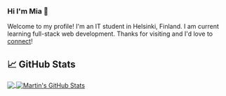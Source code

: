 ### Hi I'm Mia 👋

<!--
**himiaaaaa/himiaaaaa** is a ✨ _special_ ✨ repository because its `README.md` (this file) appears on your GitHub profile.

Here are some ideas to get you started:

- 🔭 I’m currently working on ...
- 🌱 I’m currently learning ...
- 👯 I’m looking to collaborate on ...
- 🤔 I’m looking for help with ...
- 💬 Ask me about ...
- 📫 How to reach me: ...
- 😄 Pronouns: ...
- ⚡ Fun fact: ...
-->

Welcome to my profile! I'm an IT student in Helsinki, Finland. I am current learning full-stack web development. Thanks for visiting and I'd love to [connect](www.linkedin.com/in/shuning-miao)!

## &#x1f4c8; GitHub Stats

<a href="https://github.com/himiaaaaa/himiaaaaa">
  <img align="center" src="https://github-readme-stats.vercel.app/api/top-langs/?username=himiaaaaa&hide=java,html,tex&title_color=ffffff&text_color=c9cacc&icon_color=2bbc8a&bg_color=1d1f21&langs_count=3" />
</a>
<a href="https://github.com/himiaaaaa/himiaaaaa">
  <img align="center" src="https://github-readme-stats.vercel.app/api?username=himiaaaaa&show_icons=true&line_height=27&count_private=true&title_color=ffffff&text_color=c9cacc&icon_color=2bbc8a&bg_color=1d1f21" alt="Martin's GitHub Stats" />
</a>

